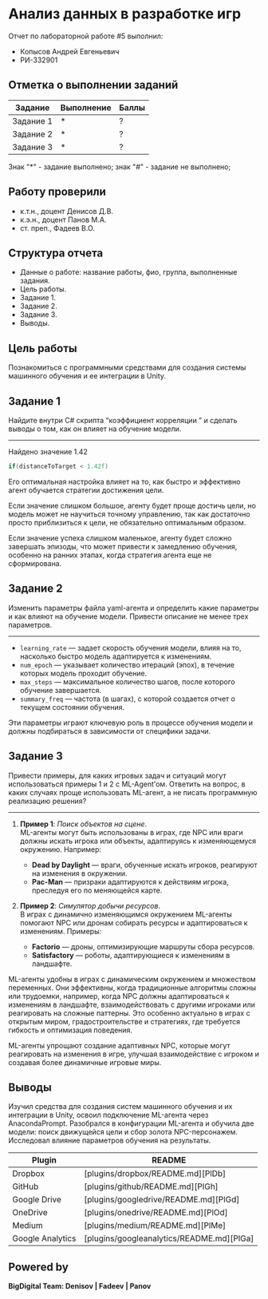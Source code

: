 # Анализ данных в разработке игр
Отчет по лабораторной работе #5 выполнил:
- Копысов Андрей Евгеньевич
- РИ-332901

## Отметка о выполнении заданий
| Задание   | Выполнение | Баллы |
| --------- | ---------- | ----- |
| Задание 1 | *          | ?     |
| Задание 2 | *          | ?     |
| Задание 3 | *          | ?     |

Знак "*" - задание выполнено; знак "#" - задание не выполнено;

## Работу проверили
- к.т.н., доцент Денисов Д.В.
- к.э.н., доцент Панов М.А.
- ст. преп., Фадеев В.О.

## Структура отчета
- Данные о работе: название работы, фио, группа, выполненные задания.
- Цель работы.
- Задание 1.
- Задание 2.
- Задание 3.
- Выводы.

## Цель работы
Познакомиться с программными средствами для создания системы машинного обучения и ее интеграции в Unity.

## Задание 1
Найдите внутри C# скрипта “коэффициент корреляции ” и сделать выводы о том, как он влияет на обучение модели.

---

Найдено значение 1.42

```c#
if(distanceToTarget < 1.42f)
```

Его оптимальная настройка влияет на то, как быстро и эффективно агент обучается стратегии достижения цели.

Если значение слишком большое, агенту будет проще достичь цели, но модель может не научиться точному управлению, так как достаточно просто приблизиться к цели, не обязательно оптимальным образом.

Если значение успеха слишком маленькое, агенту будет сложно завершать эпизоды, что может привести к замедлению обучения, особенно на ранних этапах, когда стратегия агента еще не сформирована.

## Задание 2
Изменить параметры файла yaml-агента и определить какие параметры и как влияют на обучение модели. Привести описание не менее трех параметров.  

---

- `learning_rate` — задает скорость обучения модели, влияя на то, насколько быстро модель адаптируется к изменениям.
- `num_epoch` — указывает количество итераций (эпох), в течение которых модель проходит обучение.
- `max_steps` — максимальное количество шагов, после которого обучение завершается.
- `summary_freq` — частота (в шагах), с которой создается отчет о текущем состоянии обучения.

Эти параметры играют ключевую роль в процессе обучения модели и должны подбираться в зависимости от специфики задачи.

## Задание 3
Привести примеры, для каких игровых задач и ситуаций могут использоваться примеры 1 и 2 с ML-Agent’ом. Ответить на вопрос, в каких случаях проще использовать ML-агент, а не писать программную реализацию решения?  

--- 

1. **Пример 1**: *Поиск объектов на сцене*.  
ML-агенты могут быть использованы в играх, где NPC или враги должны искать игрока или объекты, адаптируясь к изменяющемуся окружению. Например:  
   - **Dead by Daylight** — враги, обученные искать игроков, реагируют на изменения в окружении.  
   - **Pac-Man** — призраки адаптируются к действиям игрока, преследуя его по меняющейся карте.

2. **Пример 2**: *Симулятор добычи ресурсов*.  
В играх с динамично изменяющимся окружением ML-агенты помогают NPC или дронам собирать ресурсы и адаптироваться к изменениям. Примеры:  
   - **Factorio** — дроны, оптимизирующие маршруты сбора ресурсов.  
   - **Satisfactory** — роботы, адаптирующиеся к изменениям в ландшафте.  

ML-агенты удобны в играх с динамическим окружением и множеством переменных. Они эффективны, когда традиционные алгоритмы сложны или трудоемки, например, когда NPC должны адаптироваться к изменениям в ландшафте, взаимодействовать с другими игроками или реагировать на сложные паттерны. Это особенно актуально в играх с открытым миром, градостроительстве и стратегиях, где требуется гибкость и оптимизация поведения.

ML-агенты упрощают создание адаптивных NPC, которые могут реагировать на изменения в игре, улучшая взаимодействие с игроком и создавая более динамичные игровые миры.

## Выводы

Изучил средства для создания систем машинного обучения и их интеграции в Unity, освоил подключение ML-агента через AnacondaPrompt. Разобрался в конфигурации ML-агента и обучила две модели: поиск движущейся цели и сбор золота NPC-персонажем. Исследовал влияние параметров обучения на результаты.

| Plugin | README |
| ------ | ------ |
| Dropbox | [plugins/dropbox/README.md][PlDb] |
| GitHub | [plugins/github/README.md][PlGh] |
| Google Drive | [plugins/googledrive/README.md][PlGd] |
| OneDrive | [plugins/onedrive/README.md][PlOd] |
| Medium | [plugins/medium/README.md][PlMe] |
| Google Analytics | [plugins/googleanalytics/README.md][PlGa] |

## Powered by

**BigDigital Team: Denisov | Fadeev | Panov**
